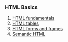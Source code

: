 ### HTML Basics

1. [HTML fundamentals](01-HTML-Fundamentals)
2. [HTML tables](02-HTML-Tables)
3. [HTML forms and frames](03-HTML-Forms-And-Frames)
4. [Semantic HTML](04-Semantic-HTML)